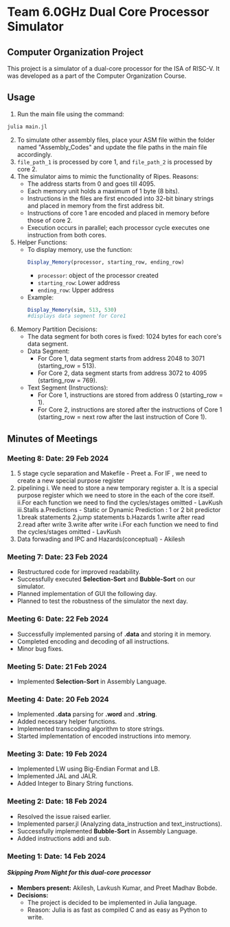 # Team 6.0GHz Dual Core Processor Simulator
## Computer Organization Project

This project is a simulator of a dual-core processor for the ISA of RISC-V. It was developed as a part of the Computer Organization Course.

## Usage

1. Run the main file using the command: 
``` bash
julia main.jl 
```
2. To simulate other assembly files, place your ASM file within the folder named "Assembly_Codes" and update the file paths in the main file accordingly.
3. `file_path_1` is processed by core 1, and `file_path_2` is processed by core 2.
4. The simulator aims to mimic the functionality of Ripes. Reasons:
    - The address starts from 0 and goes till 4095.
    - Each memory unit holds a maximum of 1 byte (8 bits).
    - Instructions in the files are first encoded into 32-bit binary strings and placed in memory from the first address bit.
    - Instructions of core 1 are encoded and placed in memory before those of core 2.
    - Execution occurs in parallel; each processor cycle executes one instruction from both cores.
5. Helper Functions:
    - To display memory, use the function:
      ``` julia
      Display_Memory(processor, starting_row, ending_row)
      ```
      - `processor`: object of the processor created
      - `starting_row`: Lower address
      - `ending_row`: Upper address
    - Example: 
        ```julia
        Display_Memory(sim, 513, 530) 
        #displays data segment for Core1
        ```
6. Memory Partition Decisions:
    - The data segment for both cores is fixed: 1024 bytes for each core's data segment.
    - Data Segment:
      - For Core 1, data segment starts from address 2048 to 3071 (starting_row = 513).
      - For Core 2, data segment starts from address 3072 to 4095 (starting_row = 769).
    - Text Segment (Instructions):
      - For Core 1, instructions are stored from address 0 (starting_row = 1).
      - For Core 2, instructions are stored after the instructions of Core 1 (starting_row = next row after the last instruction of Core 1).

## Minutes of Meetings
### Meeting 8: Date: 29 Feb 2024
1. 5 stage cycle separation and Makefile - Preet
    a. For IF , we need to create a new special purpose register
2. pipelining
    i. We need to store a new temporary register
        a. It is a special purpose register which we need to store in the each of the core itself.
   ii.For each function we need to find the cycles/stages omitted - LavKush 
  iii.Stalls
    a.Predictions   -   Static or Dynamic Prediction : 1 or 2 bit predictor 
        1.break statements
        2.jump statements
    b.Hazards
        1.write after read 
        2.read after write
        3.write after write
    i.For each function we need to find the cycles/stages omitted - LavKush
3. Data forwading and IPC and Hazards(conceptual) - Akilesh


### Meeting 7: Date: 23 Feb 2024
- Restructured code for improved readability.
- Successfully executed **Selection-Sort** and **Bubble-Sort** on our simulator.
- Planned implementation of GUI the following day.
- Planned to test the robustness of the simulator the next day.

### Meeting 6: Date: 22 Feb 2024
- Successfully implemented parsing of **.data** and storing it in memory.
- Completed encoding and decoding of all instructions.
- Minor bug fixes.

### Meeting 5: Date: 21 Feb 2024
- Implemented **Selection-Sort** in Assembly Language.

### Meeting 4: Date: 20 Feb 2024
- Implemented **.data** parsing for **.word** and **.string**.
- Added necessary helper functions.
- Implemented transcoding algorithm to store strings.
- Started implementation of encoded instructions into memory.

### Meeting 3: Date: 19 Feb 2024
- Implemented LW using Big-Endian Format and LB.
- Implemented JAL and JALR.
- Added Integer to Binary String functions.

### Meeting 2: Date: 18 Feb 2024
- Resolved the issue raised earlier.
- Implemented parser.jl (Analyzing data_instruction and text_instructions).
- Successfully implemented **Bubble-Sort** in Assembly Language.
- Added instructions addi and sub.

### Meeting 1: Date: 14 Feb 2024
#### _Skipping Prom Night for this dual-core processor_
- **Members present:** Akilesh, Lavkush Kumar, and Preet Madhav Bobde.
- **Decisions:** 
  - The project is decided to be implemented in Julia language.
  - Reason: Julia is as fast as compiled C and as easy as Python to write.

